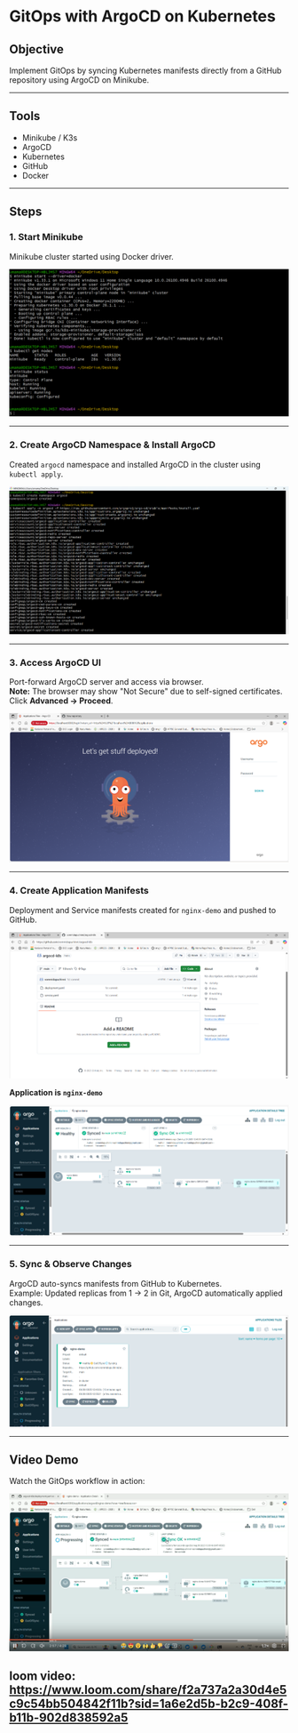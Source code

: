 # GitOps with ArgoCD on Kubernetes

## Objective
Implement GitOps by syncing Kubernetes manifests directly from a GitHub repository using ArgoCD on Minikube.

---

## Tools
- Minikube / K3s  
- ArgoCD  
- Kubernetes  
- GitHub  
- Docker  

---

## Steps

### 1. Start Minikube
Minikube cluster started using Docker driver.

![Minikube Started](screenshots/minikube-start.png)

---

### 2. Create ArgoCD Namespace & Install ArgoCD
Created `argocd` namespace and installed ArgoCD in the cluster using `kubectl apply`.

![ArgoCD Installed](screenshots/argocd-install.png)

---

### 3. Access ArgoCD UI
Port-forward ArgoCD server and access via browser.  
**Note:** The browser may show "Not Secure" due to self-signed certificates. Click **Advanced → Proceed**.

![ArgoCD Login](screenshots/argocd-login.png)

---

### 4. Create Application Manifests
Deployment and Service manifests created for `nginx-demo` and pushed to GitHub.

![GitHub Repo](screenshots/github-repo.png)

**Application is `nginx-demo`**

![ArgoCD Application](screenshots/argocd-app.png)

---

### 5. Sync & Observe Changes
ArgoCD auto-syncs manifests from GitHub to Kubernetes.  
Example: Updated replicas from 1 → 2 in Git, ArgoCD automatically applied changes.

![ArgoCD Sync](screenshots/argocd-sync.png)

---

## Video Demo
Watch the GitOps workflow in action:

[![GitOps Demo Video](screenshots/video-thumbnail.png)](https://www.loom.com/share/f2a737a2a30d4e5c9c54bb504842f11b?sid=1a6e2d5b-b2c9-408f-b11b-902d838592a5)

loom video: https://www.loom.com/share/f2a737a2a30d4e5c9c54bb504842f11b?sid=1a6e2d5b-b2c9-408f-b11b-902d838592a5
---
